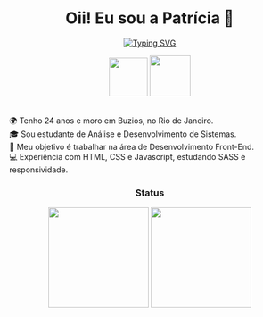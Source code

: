 <h1 align="center">Oii! Eu sou a Patrícia 👋</h1>

<p align="center"><a href="https://git.io/typing-svg"><img src="https://readme-typing-svg.demolab.com?font=Fira+Code&duration=2000&pause=1000&color=D4A053&center=true&vCenter=true&width=435&lines=Aspirante+a+Desenvolvedora+Front-End+" alt="Typing SVG" /></a></p>

<div align="center">
  <a href="https://linkedin.com/in/ppatriciasouza"><img src="https://cdn.iconscout.com/icon/free/png-256/free-linkedin-circle-1868976-1583140.png?f=webp" height="69" margin-right"5"></a>
  <a href="https://instagram.com/patsy.code"><img src="https://img.freepik.com/vetores-premium/logotipo-redondo-do-instagram-isolado-em-fundo-branco_469489-898.jpg" height="73"></a>
</div>
<br>
<p align="left">🌍 Tenho 24 anos e moro em Buzios, no Rio de Janeiro.<br>
🎓 Sou estudante de Análise e Desenvolvimento de Sistemas.<br>
🎯 Meu objetivo é trabalhar na área de Desenvolvimento Front-End.<br>
💻 Experiência com HTML, CSS e Javascript, estudando SASS e responsividade.
</p>

<h3 align="center">Status</h3>
  
<div align="center">
  <img height="180em" src="https://github-readme-stats.vercel.app/api?username=patsouza&show_icons=true&theme=default"/>
  <img height="180em" src="https://github-readme-stats.vercel.app/api/top-langs/?username=patsouza&layout=compact&theme=default"/>
</div>

